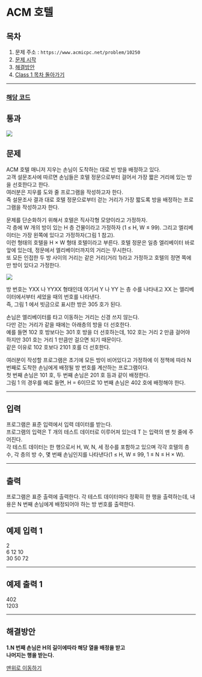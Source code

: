 # ACM 호텔

## 목차

1. 문제 주소 : `https://www.acmicpc.net/problem/10250`
2. [문제 시작](#문제)
3. [해결방안](#해결방안)
4. [Class 1 목차 돌아가기](../README.md)
___

### [해당 코드](./ACM호텔.java)

## 통과

<img src="https://github.com/user-attachments/assets/41c5ea3d-30d3-454b-b89f-f19ef2e33cf8">

## 문제

ACM 호텔 매니저 지우는 손님이 도착하는 대로 빈 방을 배정하고 있다.<br>
고객 설문조사에 따르면 손님들은 호텔 정문으로부터 걸어서 가장 짧은 거리에 있는 방을 선호한다고 한다.<br>
여러분은 지우를 도와 줄 프로그램을 작성하고자 한다.<br>
즉 설문조사 결과 대로 호텔 정문으로부터 걷는 거리가 가장 짧도록 방을 배정하는 프로그램을 작성하고자 한다.

문제를 단순화하기 위해서 호텔은 직사각형 모양이라고 가정하자.<br>
각 층에 W 개의 방이 있는 H 층 건물이라고 가정하자 (1 ≤ H, W ≤ 99). 그리고 엘리베이터는 가장 왼쪽에 있다고 가정하자(그림 1 참고).<br>
이런 형태의 호텔을 H × W 형태 호텔이라고 부른다. 호텔 정문은 일층 엘리베이터 바로 앞에 있는데, 정문에서 엘리베이터까지의 거리는 무시한다.<br>
또 모든 인접한 두 방 사이의 거리는 같은 거리(거리 1)라고 가정하고 호텔의 정면 쪽에만 방이 있다고 가정한다.

<img src="https://github.com/user-attachments/assets/84ae2406-e378-4d19-9322-5bbb46a6ba70">

방 번호는 YXX 나 YYXX 형태인데 여기서 Y 나 YY 는 층 수를 나타내고 XX 는 엘리베이터에서부터 세었을 때의 번호를 나타낸다.<br>
즉, 그림 1 에서 빗금으로 표시한 방은 305 호가 된다.

손님은 엘리베이터를 타고 이동하는 거리는 신경 쓰지 않는다.<br>
다만 걷는 거리가 같을 때에는 아래층의 방을 더 선호한다.<br>
예를 들면 102 호 방보다는 301 호 방을 더 선호하는데, 102 호는 거리 2 만큼 걸어야 하지만 301 호는 거리 1 만큼만 걸으면 되기 때문이다.<br>
같은 이유로 102 호보다 2101 호를 더 선호한다.

여러분이 작성할 프로그램은 초기에 모든 방이 비어있다고 가정하에 이 정책에 따라 N 번째로 도착한 손님에게 배정될 방 번호를 계산하는 프로그램이다.<br>
첫 번째 손님은 101 호, 두 번째 손님은 201 호 등과 같이 배정한다.<br>
그림 1 의 경우를 예로 들면, H = 6이므로 10 번째 손님은 402 호에 배정해야 한다.

___

## 입력

프로그램은 표준 입력에서 입력 데이터를 받는다.<br>
프로그램의 입력은 T 개의 테스트 데이터로 이루어져 있는데 T 는 입력의 맨 첫 줄에 주어진다.<br>
각 테스트 데이터는 한 행으로서 H, W, N, 세 정수를 포함하고 있으며 각각 호텔의 층 수, 각 층의 방 수, 몇 번째 손님인지를 나타낸다(1 ≤ H, W ≤ 99, 1 ≤ N ≤ H × W).

___
## 출력

프로그램은 표준 출력에 출력한다. 각 테스트 데이터마다 정확히 한 행을 출력하는데, 내용은 N 번째 손님에게 배정되어야 하는 방 번호를 출력한다.

___

## 예제 입력 1

2 <br>
6 12 10 <br>
30 50 72

---

## 예제 출력 1

402 <br>
1203 

---

## 해결방안
**1.N 번째 손님은 H의 길이에따라 해당 열을 배정을 받고<br>
나머지는 행을 받는다.** <br>

[맨위로 이동하기](#acm-호텔)
